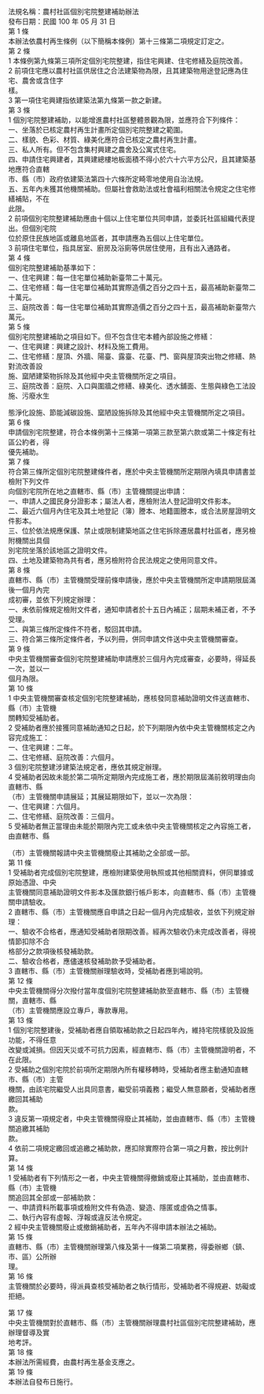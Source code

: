法規名稱：農村社區個別宅院整建補助辦法  
發布日期：民國 100 年 05 月 31 日  
第 1 條  
本辦法依農村再生條例（以下簡稱本條例）第十三條第二項規定訂定之。  
第 2 條  
1 本條例第九條第三項所定個別宅院整建，指住宅興建、住宅修繕及庭院改善。  
2 前項住宅應以農村社區供居住之合法建築物為限，且其建築物用途登記應為住宅、農舍或含住字  
樣。  
3 第一項住宅興建指依建築法第九條第一款之新建。  
第 3 條  
1 個別宅院整建補助，以能增進農村社區整體景觀為限，並應符合下列條件：  
一、坐落於已核定農村再生計畫所定個別宅院整建之範圍。  
二、樣貌、色彩、材質、綠美化應符合已核定之農村再生計畫。  
三、私人所有。但不包含集村興建之農舍及公寓式住宅。  
四、申請住宅興建者，其興建總樓地板面積不得小於六十六平方公尺，且其建築基地應符合直轄  
市、縣（市）政府依建築法第四十六條所定畸零地使用自治法規。  
五、五年內未獲其他機關補助。但屬社會救助法或社會福利相關法令規定之住宅修繕補貼，不在  
此限。  
2 前項個別宅院整建補助應由十個以上住宅單位共同申請，並委託社區組織代表提出。但個別宅院  
位於原住民族地區或離島地區者，其申請應為五個以上住宅單位。  
3 前項住宅單位，指具居室、廚房及浴廁等供居住使用，且有出入通路者。  
第 4 條  
個別宅院整建補助基準如下：  
一、住宅興建：每一住宅單位補助新臺幣二十萬元。  
二、住宅修繕：每一住宅單位補助其實際造價之百分之四十五，最高補助新臺幣二十萬元。  
三、庭院改善：每一住宅單位補助其實際造價之百分之四十五，最高補助新臺幣六萬元。  
第 5 條  
個別宅院整建補助之項目如下。但不包含住宅本體內部設施之修繕：  
一、住宅興建：興建之設計、材料及施工費用。  
二、住宅修繕：屋頂、外牆、陽臺、露臺、花臺、門、窗與屋頂突出物之修繕、熱對流改善設  
施、窳陋建築物拆除及其他經中央主管機關所定之項目。  
三、庭院改善：庭院、入口與圍牆之修繕、綠美化、透水舖面、生態與綠色工法設施、污廢水生  


態淨化設施、節能減碳設施、窳陋設施拆除及其他經中央主管機關所定之項目。  
第 6 條  
申請個別宅院整建，符合本條例第十三條第一項第三款至第六款或第二十條定有社區公約者，得  
優先補助。  
第 7 條  
符合第三條所定個別宅院整建條件者，應於中央主管機關所定期限內填具申請書並檢附下列文件  
向個別宅院所在地之直轄市、縣（市）主管機關提出申請：  
一、申請人之國民身分證影本；屬法人者，應檢附法人登記證明文件影本。  
二、最近六個月內住宅及其土地登記（簿）謄本、地籍圖謄本，或合法房屋證明文件影本。  
三、位於依法規應保護、禁止或限制建築地區之住宅拆除遷居農村社區者，應另檢附機關出具個  
別宅院坐落於該地區之證明文件。  
四、土地及建築物為共有者，應另檢附符合民法規定之使用同意文件。  
第 8 條  
直轄市、縣（市）主管機關受理前條申請後，應於中央主管機關所定申請期限屆滿後一個月內完  
成初審，並依下列規定辦理：  
一、未依前條規定檢附文件者，通知申請者於十五日內補正；屆期未補正者，不予受理。  
二、與第三條所定條件不符者，駁回其申請。  
三、符合第三條所定條件者，予以列冊，併同申請文件送中央主管機關審查。  
第 9 條  
中央主管機關審查個別宅院整建補助申請應於三個月內完成審查，必要時，得延長一次，並以一  
個月為限。  
第 10 條  
1 中央主管機關審查核定個別宅院整建補助，應核發同意補助證明文件送直轄市、縣（市）主管機  
關轉知受補助者。  
2 受補助者應於接獲同意補助通知之日起，於下列期限內依中央主管機關核定之內容完成施工：  
一、住宅興建：二年。  
二、住宅修繕、庭院改善：六個月。  
3 個別宅院整建涉建築法規定者，應依其規定辦理。  
4 受補助者因故未能於第二項所定期限內完成施工者，應於期限屆滿前敘明理由向直轄市、縣  
（市）主管機關申請展延；其展延期限如下，並以一次為限：  
一、住宅興建：六個月。  
二、住宅修繕、庭院改善：三個月。  
5 受補助者無正當理由未能於期限內完工或未依中央主管機關核定之內容施工者，由直轄市、縣  


（市）主管機關報請中央主管機關廢止其補助之全部或一部。  
第 11 條  
1 受補助者完成個別宅院整建，應檢附建築使用執照或其他相關資料，併同單據或原始憑證、中央  
主管機關同意補助證明文件影本及匯款銀行帳戶影本，向直轄市、縣（市）主管機關申請驗收。  
2 直轄市、縣（市）主管機關應自申請之日起一個月內完成驗收，並依下列規定辦理：  
一、驗收不合格者，應通知受補助者限期改善。經再次驗收仍未完成改善者，得視情節扣除不合  
格部分之款項後核發補助款。  
二、驗收合格者，應儘速核發補助款予受補助者。  
3 直轄市、縣（市）主管機關辦理驗收時，受補助者應到場說明。  
第 12 條  
中央主管機關得分次撥付當年度個別宅院整建補助款至直轄市、縣（市）主管機關，直轄市、縣  
（市）主管機關應設立專戶，專款專用。  
第 13 條  
1 個別宅院整建後，受補助者應自領取補助款之日起四年內，維持宅院樣貌及設施功能，不得任意  
改變或減損。但因天災或不可抗力因素，經直轄市、縣（市）主管機關證明者，不在此限。  
2 受補助之個別宅院於前項所定期限內所有權移轉時，受補助者應主動通知直轄市、縣（市）主管  
機關，由該宅院繼受人出具同意書，繼受前項義務；繼受人無意願者，受補助者應繳回其補助  
款。  
3 違反第一項規定者，中央主管機關得廢止其補助，並由直轄市、縣（市）主管機關追繳其補助  
款。  
4 依前二項規定繳回或追繳之補助款，應扣除實際符合第一項之月數，按比例計算。  
第 14 條  
1 受補助者有下列情形之一者，中央主管機關得撤銷或廢止其補助，並由直轄市、縣（市）主管機  
關追回其全部或一部補助款：  
一、申請資料所載事項或檢附文件有偽造、變造、隱匿或虛偽之情事。  
二、執行內容有虛報、浮報或違反法令規定。  
2 經中央主管機關廢止或撤銷補助者，五年內不得申請本辦法之補助。  
第 15 條  
直轄市、縣（市）主管機關辦理第八條及第十一條第二項業務，得委辦鄉（鎮、市、區）公所辦  
理。  
第 16 條  
主管機關於必要時，得派員查核受補助者之執行情形，受補助者不得規避、妨礙或拒絕。  


第 17 條  
中央主管機關對於直轄市、縣（市）主管機關辦理農村社區個別宅院整建補助，應辦理督導及實  
地考評。  
第 18 條  
本辦法所需經費，由農村再生基金支應之。  
第 19 條  
本辦法自發布日施行。  


